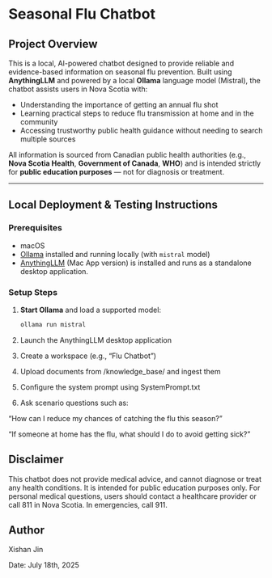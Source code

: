 # Seasonal Flu Chatbot

## Project Overview
This is a local, AI-powered chatbot designed to provide reliable and evidence-based information on seasonal flu prevention. Built using **AnythingLLM** and powered by a local **Ollama** language model (Mistral), the chatbot assists users in Nova Scotia with:

- Understanding the importance of getting an annual flu shot
- Learning practical steps to reduce flu transmission at home and in the community
- Accessing trustworthy public health guidance without needing to search multiple sources

All information is sourced from Canadian public health authorities (e.g., **Nova Scotia Health**, **Government of Canada**, **WHO**) and is intended strictly for **public education purposes** — not for diagnosis or treatment.

---

## Local Deployment & Testing Instructions

### Prerequisites
- macOS 
- [Ollama](https://ollama.com/) installed and running locally (with `mistral` model)
- [AnythingLLM](https://docs.anythingllm.com/)  (Mac App version) is installed and runs as a standalone desktop application.

### Setup Steps
1. **Start Ollama** and load a supported model:
   ```bash
   ollama run mistral
2. Launch the AnythingLLM desktop application 

3. Create a workspace (e.g., “Flu Chatbot”)

4. Upload documents from /knowledge_base/ and ingest them

5. Configure the system prompt using SystemPrompt.txt

6. Ask scenario questions such as:

“How can I reduce my chances of catching the flu this season?”

“If someone at home has the flu, what should I do to avoid getting sick?”

## Disclaimer
This chatbot does not provide medical advice, and cannot diagnose or treat any health conditions.
It is intended for public education purposes only.
For personal medical questions, users should contact a healthcare provider or call 811 in Nova Scotia.
In emergencies, call 911.

## Author
Xishan Jin

Date: July 18th, 2025
